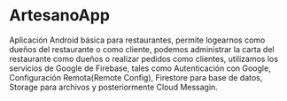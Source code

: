 # ArtesanoApp
Aplicación Android básica para restaurantes, permite logearnos como dueños del restaurante o como cliente, podemos administrar la carta del restaurante como dueños o realizar pedidos como clientes, utilizamos los servicios de Google de Firebase, tales como Autenticación con Google, Configuración Remota(Remote Config), Firestore para base de datos, Storage para archivos y posteriormente Cloud Messagin.

